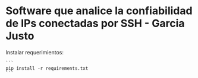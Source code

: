 # Software que analice la confiabilidad de IPs conectadas por SSH - Garcia Justo
Instalar requerimientos:

	```
	pip install -r requirements.txt
	```

